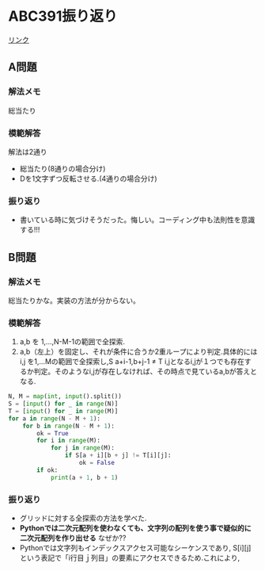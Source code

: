 # ABC391振り返り
[リンク](https://atcoder.jp/contests/abc391/tasks)
## A問題

### 解法メモ
総当たり

### 模範解答
解法は2通り
- 総当たり(8通りの場合分け)
- Dを1文字ずつ反転させる.(4通りの場合分け)

### 振り返り
- 書いている時に気づけそうだった。悔しい。コーディング中も法則性を意識する!!!

## B問題

### 解法メモ
総当たりかな。実装の方法が分からない。

### 模範解答
1. a,b を 1,...,N-M-1の範囲で全探索.
2. a,b（左上）を固定し、それが条件に合うか2重ループにより判定.具体的にはi,j を1,...Mの範囲で全探索し,S a+i-1,b+j-1 ≠ T i,jとなるi,jが１つでも存在するか判定。そのようなi,jが存在しなければ、その時点で見ているa,bが答えとなる.
```Python
N, M = map(int, input().split())
S = [input() for _ in range(N)]
T = [input() for _ in range(M)]
for a in range(N - M + 1):
    for b in range(N - M + 1):
        ok = True
        for i in range(M):
            for j in range(M):
                if S[a + i][b + j] != T[i][j]:
                    ok = False
        if ok:
            print(a + 1, b + 1)
```

### 振り返り
- グリッドに対する全探索の方法を学べた.
- **Pythonでは二次元配列を使わなくても、文字列の配列を使う事で疑似的に二次元配列を作り出せる**
なぜか??
- Pythonでは文字列もインデックスアクセス可能なシーケンスであり, S[i][j]という表記で「i行目ｊ列目」の要素にアクセスできるため.これにより,